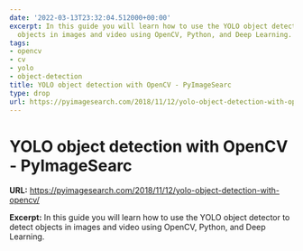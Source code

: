 ```yaml
---
date: '2022-03-13T23:32:04.512000+00:00'
excerpt: In this guide you will learn how to use the YOLO object detector to detect
  objects in images and video using OpenCV, Python, and Deep Learning.
tags:
- opencv
- cv
- yolo
- object-detection
title: YOLO object detection with OpenCV - PyImageSearc
type: drop
url: https://pyimagesearch.com/2018/11/12/yolo-object-detection-with-opencv/
---
```


# YOLO object detection with OpenCV - PyImageSearc

**URL:** https://pyimagesearch.com/2018/11/12/yolo-object-detection-with-opencv/

**Excerpt:** In this guide you will learn how to use the YOLO object detector to detect objects in images and video using OpenCV, Python, and Deep Learning.
